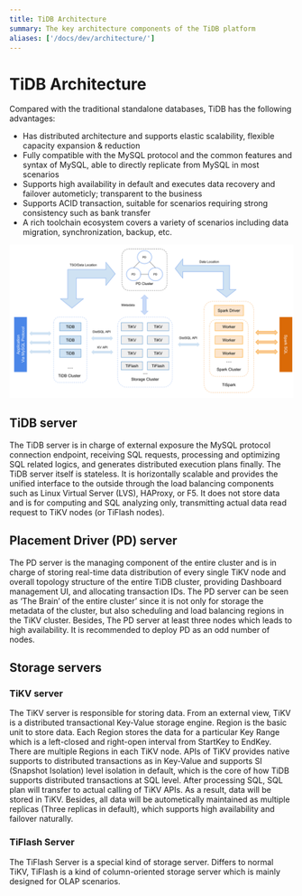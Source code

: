 ```yaml
---
title: TiDB Architecture
summary: The key architecture components of the TiDB platform
aliases: ['/docs/dev/architecture/']
---
```


# TiDB Architecture

Compared with the traditional standalone databases, TiDB has the following advantages:

* Has distributed architecture and supports elastic scalability, flexible capacity expansion & reduction
* Fully compatible with the MySQL protocol and the common features and syntax of MySQL, able to directly replicate from MySQL in most scenarios
* Supports high availability in default and executes data recovery and failover autometicly; transparent to the business
* Supports ACID transaction, suitable for scenarios requiring strong consistency such as bank transfer
* A rich toolchain ecosystem covers a variety of scenarios including data migration, synchronization, backup, etc.

![TiDB Architecture](/media/tidb-architecture.png)

## TiDB server

The TiDB server is in charge of external exposure the MySQL protocol connection endpoint, receiving SQL requests, processing and optimizing SQL related logics, and generates distributed execution plans finally. The TiDB server itself is stateless. It is horizontally scalable and provides the unified interface to the outside through the load balancing components such as Linux Virtual Server (LVS), HAProxy, or F5. It does not store data and is for computing and SQL analyzing only, transmitting actual data read request to TiKV nodes (or TiFlash nodes).

## Placement Driver (PD) server

The PD server is the managing component of the entire cluster and is in charge of storing real-time data distribution of every single TiKV node and overall topology structure of the entire TiDB cluster, providing Dashboard management UI, and allocating transaction IDs. The PD server can be seen as ‘The Brain’ of the entire cluster’ since it is not only for storage the metadata of the cluster, but also scheduling and load balancing regions in the TiKV cluster. Besides, The PD server at least three nodes which leads to high availability. It is recommended to deploy PD as an odd number of nodes.

## Storage servers

### TiKV server

The TiKV server is responsible for storing data. From an external view, TiKV is a distributed transactional Key-Value storage engine. Region is the basic unit to store data. Each Region stores the data for a particular Key Range which is a left-closed and right-open interval from StartKey to EndKey. There are multiple Regions in each TiKV node. APIs of TiKV provides native supports to distributed transactions as in Key-Value and supports SI (Snapshot Isolation) level isolation in default, which is the core of how TiDB supports distributed transactions at SQL level. After processing SQL, SQL plan will transfer to actual calling of TiKV APIs. As a result, data will be stored in TiKV. Besides, all data will be autometically maintained as multiple replicas (Three replicas in default), which supports high availability and failover naturally.

### TiFlash Server

The TiFlash Server is a special kind of storage server. Differs to normal TiKV, TiFlash is a kind of column-oriented storage server which is mainly designed for OLAP scenarios. 
